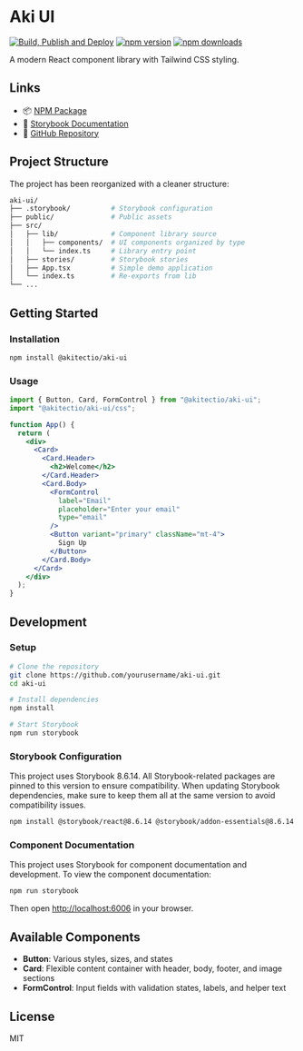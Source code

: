 # Aki UI

[![Build, Publish and Deploy](https://github.com/akitectio/aki-ui/actions/workflows/npm-publish.yml/badge.svg)](https://github.com/akitectio/aki-ui/actions/workflows/npm-publish.yml)
[![npm version](https://badge.fury.io/js/@akitectio%2Faki-ui.svg)](https://badge.fury.io/js/@akitectio%2Faki-ui)
[![npm downloads](https://img.shields.io/npm/dm/@akitectio/aki-ui.svg)](https://www.npmjs.com/package/@akitectio/aki-ui)

A modern React component library with Tailwind CSS styling.

## Links

- 📦 [NPM Package](https://www.npmjs.com/package/@akitectio/aki-ui)
- 📖 [Storybook Documentation](https://akitectio.github.io/aki-ui/)
- 🐛 [GitHub Repository](https://github.com/akitectio/aki-ui)

## Project Structure

The project has been reorganized with a cleaner structure:

```bash
aki-ui/
├── .storybook/          # Storybook configuration
├── public/              # Public assets
├── src/
│   ├── lib/             # Component library source
│   │   ├── components/  # UI components organized by type
│   │   └── index.ts     # Library entry point
│   ├── stories/         # Storybook stories
│   ├── App.tsx          # Simple demo application
│   └── index.ts         # Re-exports from lib
└── ...
```

## Getting Started

### Installation

```bash
npm install @akitectio/aki-ui
```

### Usage

```jsx
import { Button, Card, FormControl } from "@akitectio/aki-ui";
import "@akitectio/aki-ui/css";

function App() {
  return (
    <div>
      <Card>
        <Card.Header>
          <h2>Welcome</h2>
        </Card.Header>
        <Card.Body>
          <FormControl
            label="Email"
            placeholder="Enter your email"
            type="email"
          />
          <Button variant="primary" className="mt-4">
            Sign Up
          </Button>
        </Card.Body>
      </Card>
    </div>
  );
}
```

## Development

### Setup

```bash
# Clone the repository
git clone https://github.com/yourusername/aki-ui.git
cd aki-ui

# Install dependencies
npm install

# Start Storybook
npm run storybook
```

### Storybook Configuration

This project uses Storybook 8.6.14. All Storybook-related packages are pinned to this version to ensure compatibility. When updating Storybook dependencies, make sure to keep them all at the same version to avoid compatibility issues.

```bash
npm install @storybook/react@8.6.14 @storybook/addon-essentials@8.6.14 --save-dev
```

### Component Documentation

This project uses Storybook for component documentation and development. To view the component documentation:

```bash
npm run storybook
```

Then open [http://localhost:6006](http://localhost:6006) in your browser.

## Available Components

- **Button**: Various styles, sizes, and states
- **Card**: Flexible content container with header, body, footer, and image sections
- **FormControl**: Input fields with validation states, labels, and helper text

## License

MIT
